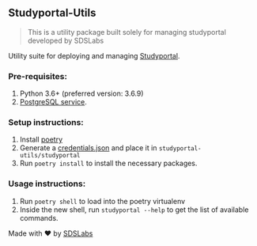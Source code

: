 ## Studyportal-Utils
> This is a utility package built solely for managing studyportal developed by SDSLabs

Utility suite for deploying and managing [Studyportal](https://study.sdslabs.co/).

### Pre-requisites:
1. Python 3.6+ (preferred version: 3.6.9)
1. [PostgreSQL service](https://www.digitalocean.com/community/tutorials/how-to-install-and-use-postgresql-on-ubuntu-18-04).

### Setup instructions:
1. Install [poetry](https://python-poetry.org/docs/#installation)
1. Generate a [credentials.json](https://developers.google.com/identity/protocols/oauth2/web-server) and place it in `studyportal-utils/studyportal`
1. Run ```poetry install``` to install the necessary packages.

### Usage instructions:
1. Run ```poetry shell``` to load into the poetry virtualenv
1. Inside the new shell, run ```studyportal --help``` to get the list of available commands.

Made with :heart: by [SDSLabs](https://sdslabs.co/)
